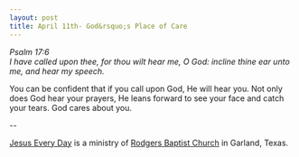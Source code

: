 ```yaml
---
layout: post
title: April 11th- God&rsquo;s Place of Care
---
```


_Psalm 17:6  
I have called upon thee, for thou wilt hear me, O God: incline thine
ear unto me, and hear my speech._

You can be confident that if you call upon God, He will hear you.
Not only does God hear your prayers, He leans forward to see your
face and catch your tears. God cares about you.

 --

<a href=http://jesuseveryday.net>Jesus Every Day</a> is a ministry of <a href=http://rodgersbaptist.net>Rodgers Baptist Church</a> in Garland, Texas.
